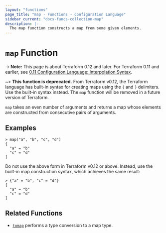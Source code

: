 ```yaml
---
layout: "functions"
page_title: "map - Functions - Configuration Language"
sidebar_current: "docs-funcs-collection-map"
description: |-
  The map function constructs a map from some given elements.
---
```


# `map` Function

-> **Note:** This page is about Terraform 0.12 and later. For Terraform 0.11 and
earlier, see
[0.11 Configuration Language: Interpolation Syntax](../../configuration-0-11/interpolation.html).

~> **This function is deprecated.** From Terraform v0.12, the Terraform
language has built-in syntax for creating maps using the `{` and `}`
delimiters. Use the built-in syntax instead. The `map` function will be
removed in a future version of Terraform.

`map` takes an even number of arguments and returns a map whose elements
are constructed from consecutive pairs of arguments.

## Examples

```
> map("a", "b", "c", "d")
{
  "a" = "b"
  "c" = "d"
]
```

Do not use the above form in Terraform v0.12 or above. Instead, use the
built-in map construction syntax, which achieves the same result:

```
> {"a" = "b", "c" = "d"}
{
  "a" = "b"
  "c" = "d"
]
```

## Related Functions

* [`tomap`](./tomap.html) performs a type conversion to a map type.
